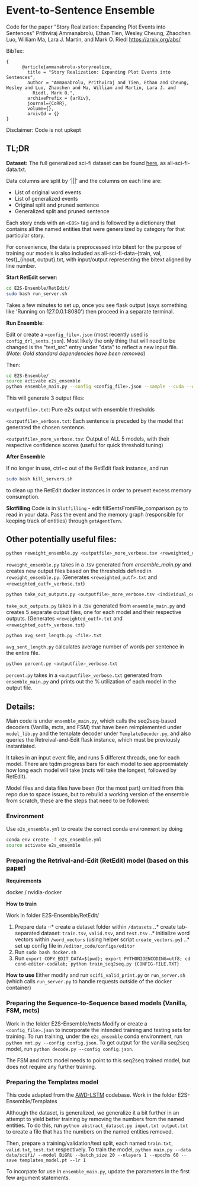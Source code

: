 # Event-to-Sentence Ensemble

Code for the paper "Story Realization: Expanding Plot Events into Sentences" Prithviraj Ammanabrolu, Ethan Tien, Wesley Cheung, Zhaochen Luo, William Ma, Lara J. Martin, and Mark O. Riedl https://arxiv.org/abs/


BibTex:

    {
          @article{ammanabrolu-storyrealize,
            title = "Story Realization: Expanding Plot Events into Sentences",
            author = "Ammanabrolu, Prithviraj and Tien, Ethan and Cheung, Wesley and Luo, Zhaochen and Ma, William and Martin, Lara J. and
              Riedl, Mark O.",
            archivePrefix = {arXiv},
            journal={CoRR},
            volume={},
            arxivId = {}
    }

Disclaimer: Code is not upkept

## TL;DR

**Dataset:**
The full generalized sci-fi dataset can be found [here](https://drive.google.com/open?id=1A5RYjrj9FZsrBtyTr45-fnYWKZX1e7KA), as all-sci-fi-data.txt.

Data columns are split by '|||' and the columns on each line are:
- List of original word events
- List of generalized events
- Original split and pruned sentence
- Generalized split and pruned sentence

Each story ends with an `<EOS>` tag and is followed by a dictionary that contains all the named entities that were generalized by category for that particular story.

For convenience, the data is preprocessed into bitext for the purpose of training our models is also included as all-sci-fi-data-{train, val, test}_{input, output}.txt, with input/output representing the bitext aligned by line number.

**Start RetEdit server:**
```bash
cd E2S-Ensemble/RetEdit/
sudo bash run_server.sh
```
Takes a few minutes to set up, once you see flask output (says something like 'Running on 127.0.0.1:8080') then proceed in a separate terminal.

**Run Ensemble:**

Edit or create a `<config_file>.json` (most recently used is `config_drl_sents.json`). Most likely the only thing that will need to be changed is the "test_src" entry under "data" to reflect a new input file. _(Note: Gold standard dependencies have been removed)_

Then:
```bash
cd E2S-Ensemble/
source activate e2s_ensemble
python ensemble_main.py --config <config_file>.json --sample --cuda --outf <outputfile>.txt
```
This will generate 3 output files:

`<outputfile>.txt`: Pure e2s output with ensemble thresholds

`<outputfile>_verbose.txt`: Each sentence is preceded by the model that generated the chosen sentence.

`<outputfile>_more_verbose.tsv`: Output of ALL 5 models, with their respective confidence scores (useful for quick threshold tuning)

**After Ensemble**

If no longer in use, ctrl+c out of the RetEdit flask instance, and run 
```bash
sudo bash kill_servers.sh
```
to clean up the RetEdit docker instances in order to prevent excess memory consumption.

**Slotfilling**
Code is in `Slotfilling` - edit fillSentsFromFile_comparison.py to read in your data. Pass the event and the memory graph (responsible for keeping track of entities) through ``getAgentTurn``. 

## Other potentially useful files:
```bash
python reweight_ensemble.py <outputfile>_more_verbose.tsv <reweighted_outf>.txt
```
`reweight_ensemble.py` takes in a .tsv generated from _ensemble\_main.py_ and creates new output files based on the thresholds defined in `reweight_ensemble.py`. 
(Generates `<reweighted_outf>.txt` and `<reweighted_outf>_verbose.txt`)

```bash
python take_out_outputs.py <outputfile>_more_verbose.tsv <individual_outf>.txt
```
`take_out_outputs.py` takes in a .tsv generated from `ensemble_main.py` and creates 5 separate output files, one for each model and their respective outputs. 
(Generates `<reweighted_outf>.txt` and `<reweighted_outf>_verbose.txt`)

```bash
python avg_sent_length.py <file>.txt
```
`avg_sent_length.py` calculates average number of words per sentence in the entire file.

```bash
python percent.py <outputfile>_verbose.txt
```
`percent.py` takes in a `<outputfile>_verbose.txt` generated from `ensemble_main.py` and prints out the % utilization of each model in the output file.

## Details:
Main code is under `ensemble_main.py`, which calls the seq2seq-based decoders (Vanilla, mcts, and FSM) that have been reimplemented under `model_lib.py` and the template decoder under `TemplateDecoder.py`, and also queries the Retreival-and-Edit flask instance, which must be previously instantiated.

It takes in an input event file, and runs 5 different threads, one for each model. There are tqdm progress bars for each model to see approxmiately how long each model will take (mcts will take the longest, followed by RetEdit).

Model files and data files have been (for the most part) omitted from this repo due to space issues, but to rebuild a working version of the ensemble from scratch, these are the steps that need to be followed:

### Environment

Use `e2s_ensemble.yml` to create the correct conda environment by doing
```bash
conda env create -f e2s_ensemble.yml
source activate e2s_ensemble
```

### Preparing the Retrival-and-Edit (RetEdit) model (based on this [paper](https://worksheets.codalab.org/worksheets/0x1ad3f387005c492ea913cf0f20c9bb89/))

**Requirements**

docker / nvidia-docker

**How to train**

Work in folder E2S-Ensemble/RetEdit/

1. Prepare data
⋅⋅* create a dataset folder within `/datasets` 
..* create tab-separated dataset: `train.tsv`, `valid.tsv`, and `test.tsv`
..* initialize word vectors within `/word_vectors` (using helper script `create_vectors.py`)
..* set up config file in `/editor_code/configs/editor`
2. Run `sudo bash docker.sh`
3. Run `export COPY_EDIT_DATA=$(pwd); export PYTHONIOENCODING=utf8; cd cond-editor-codalab; python train_seq2seq.py {CONFIG-FILE.TXT}`

**How to use**
Either modify and run `scifi_valid_print.py` or `run_server.sh` (which calls `run_server.py` to handle requests outside of the docker container)

### Preparing the Sequence-to-Sequence based models (Vanilla, FSM, mcts)

Work in the folder E2S-Ensemble/mcts
Modify or create a `<config_file>.json` to incorporate the intended training and testing sets for training. To run training, under the `e2s_ensemble` conda environment, run `python nmt.py --config config.json`. To get output for the vanilla seq2seq model, run `python decode.py --config config.json`.

The FSM and mcts model needs to point to this seq2seq trained model, but does not require any further training.

### Preparing the Templates model

This code adapted from the [AWD-LSTM](https://github.com/salesforce/awd-lstm-lm) codebase.
Work in the folder E2S-Ensemble/Templates

Although the dataset, is generalized, we generalize it a bit further in an attempt to yield better training by removing the numbers from the named entities. To do this, run `python abstract_dataset.py input.txt output.txt` to create a file that has the numbers on the named entities removed. 

Then, prepare a training/validation/test split, each named `train.txt`, `valid.txt`, `test.txt` respectively. To train the model, 
`python main.py --data data/scifi/ --model BiGRU --batch_size 20 --nlayers 1 --epochs 60 --save templates_model.pt --lr 1`

To incorpate for use in `ensemble_main.py`, update the parameters in the first few argument statements.


